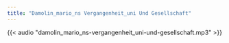 ```yaml
---
title: "Damolin_mario_ns Vergangenheit_uni Und Gesellschaft"
---
```


{{< audio "damolin_mario_ns-vergangenheit_uni-und-gesellschaft.mp3" >}}
